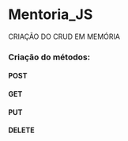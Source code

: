 # Mentoria_JS

CRIAÇÃO DO CRUD EM MEMÓRIA

### Criação do métodos:

#### POST
#### GET
#### PUT
#### DELETE
